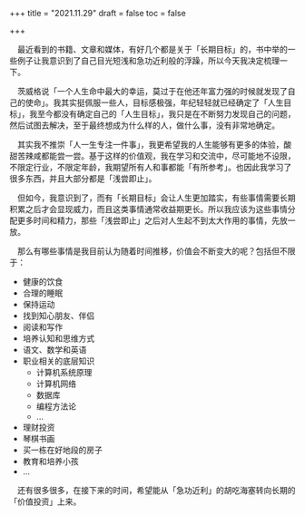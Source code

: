 +++
title = "2021.11.29"
draft = false
toc = false

+++

&emsp;最近看到的书籍、文章和媒体，有好几个都是关于「长期目标」的，书中举的一些例子让我意识到了自己目光短浅和急功近利般的浮躁，所以今天我决定梳理一下。

&emsp;茨威格说「一个人生命中最大的幸运，莫过于在他还年富力强的时候就发现了自己的使命」。我其实挺佩服一些人，目标感极强，年纪轻轻就已经确定了「人生目标」，我至今都没有确定自己的「人生目标」，我只是在不断努力发现自己的问题，然后试图去解决，至于最终想成为什么样的人，做什么事，没有非常地确定。

&emsp;其实我不推崇「人一生专注一件事」，我更希望我的人生能够有更多的体验，酸甜苦辣咸都能尝一尝。基于这样的价值观，我在学习和交流中，尽可能地不设限，不限定行业，不限定年龄，我期望所有人和事都能「有所参考」。也因此我学习了很多东西，并且大部分都是「浅尝即止」。

&emsp;但如今，我意识到了，而有「长期目标」会让人生更加踏实，有些事情需要长期积累之后才会显现威力，而且这类事情通常收益期更长。所以我应该为这些事情分配更多时间和精力，那些「浅尝即止」之后对人生起不到太大作用的事情，先放一放。

&emsp;那么有哪些事情是我目前认为随着时间推移，价值会不断变大的呢？包括但不限于：

* 健康的饮食
* 合理的睡眠
* 保持运动
* 找到知心朋友、伴侣
* 阅读和写作
* 培养认知和思维方式
* 语文、数学和英语
* 职业相关的底层知识
  * 计算机系统原理
  * 计算机网络
  * 数据库
  * 编程方法论
  * ...
* 理财投资
* 琴棋书画
* 买一栋在好地段的房子
* 教育和培养小孩
* ...



&emsp;还有很多很多，在接下来的时间，希望能从「急功近利」的胡吃海塞转向长期的「价值投资」上来。



